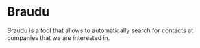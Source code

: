 # Braudu

Braudu is a tool that allows to automatically search for contacts at companies that we are interested in.
